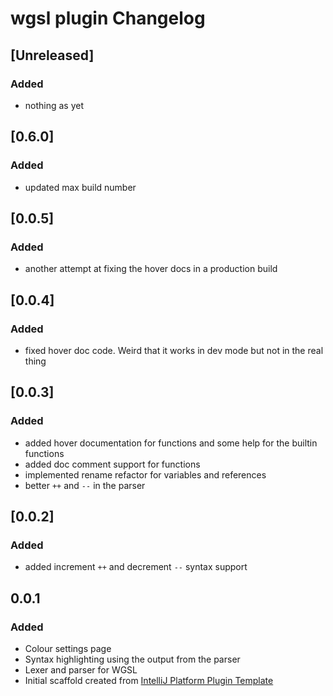 <!-- Keep a Changelog guide -> https://keepachangelog.com -->

# wgsl plugin Changelog

## [Unreleased]
### Added
- nothing as yet

## [0.6.0]
### Added
- updated max build number

## [0.0.5]
### Added
- another attempt at fixing the hover docs in a production build

## [0.0.4]
### Added
- fixed hover doc code. Weird that it works in dev mode but not in the real thing

## [0.0.3]
### Added
- added hover documentation for functions and some help for the builtin functions
- added doc comment support for functions
- implemented rename refactor for variables and references
- better `++` and `--` in the parser

## [0.0.2]
### Added
- added increment `++` and  decrement `--` syntax support

## 0.0.1
### Added
- Colour settings page
- Syntax highlighting using the output from the parser
- Lexer and parser for WGSL
- Initial scaffold created from [IntelliJ Platform Plugin Template](https://github.com/JetBrains/intellij-platform-plugin-template)